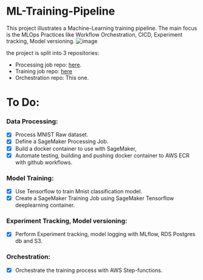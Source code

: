 # ML-Training-Pipeline
This project illustrates a Machine-Learning training pipeline. The main focus is the MLOps Practices like Workflow Orchestration, CICD, Experiment tracking, Model versioning.
![image](https://github.com/Abd-elr4hman/ML-Training-Pipeline/assets/87248009/69ff8598-c24c-47a8-94e5-034302bc6d04)





the project is split into 3 repositories:
* Processing job repo: [here](https://github.com/Abd-elr4hman/ProcessingJob).
* Training job repo: [here](https://github.com/Abd-elr4hman/TrainingJob)
* Orchestration repo: This one.
# To Do:
### Data Processing:
* [x] Process MNIST Raw dataset.
* [x] Define a SageMaker Processing Job.
* [x] Build a docker container to use with SageMaker,
* [x] Automate testing, building and pushing docker container to AWS ECR with github workflows.
### Model Training:
* [x] Use Tensorflow to train Mnist classification model.
* [x] Create a SageMaker Training Job using SageMaker Tensorflow deeplearning container.
### Experiment Tracking, Model versioning:
* [x] Perform Experiment tracking, model logging with MLflow, RDS Postgres db and S3.
### Orchestration:
* [x] Orchestrate the training process with AWS Step-functions.
